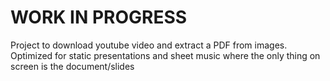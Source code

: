 # WORK IN PROGRESS

Project to download youtube video and extract a PDF from images.
Optimized for static presentations and sheet music where the only thing on screen is the document/slides

